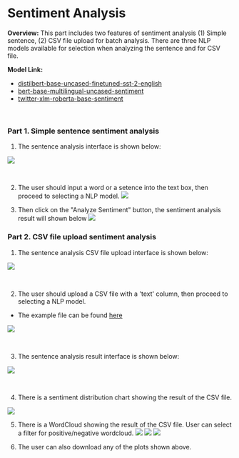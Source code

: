 # Sentiment Analysis

**Overview:** This part includes two features of sentiment analysis (1) Simple sentence, (2) CSV file upload for batch analysis. There are three NLP models available for selection when analyzing the sentence and for CSV file.

**Model Link:**
- <a href="https://huggingface.co/distilbert/distilbert-base-uncased-finetuned-sst-2-english">distilbert-base-uncased-finetuned-sst-2-english</a>
- <a href="https://huggingface.co/nlptown/bert-base-multilingual-uncased-sentiment">bert-base-multilingual-uncased-sentiment</a>
- <a href="https://huggingface.co/cardiffnlp/twitter-xlm-roberta-base-sentiment">twitter-xlm-roberta-base-sentiment</a>

<br>

### Part 1. Simple sentence sentiment analysis

1. The sentence analysis interface is shown below:

![](image/sentiment_analysis_sentence1.png)

<br>


2. The user should input a word or a setence into the text box, then proceed to selecting a NLP model.
![](image/sentiment_analysis_sentence2.png)

3. Then click on the "Analyze Sentiment" button, the sentiment analysis result will shown below
![](image/sentiment_analysis_sentence3.png)

### Part 2. CSV file upload sentiment analysis

1. The sentence analysis CSV file upload interface is shown below:
   
![](image/sentiment_analysis_csv1.png)

<br>

2. The user should upload a CSV file with a 'text' column, then proceed to selecting a NLP model.
* The example file can be found <a href="example.csv">here</a>
   
![](image/sentiment_analysis_csv2.png)

<br>

3. The sentence analysis result interface is shown below:

![](image/sentiment_analysis_csv3.png)

<br>

4. There is a sentiment distribution chart showing the result of the CSV file.

![](image/sentiment_analysis_csv4.png)

5. There is a WordCloud showing the result of the CSV file. User can select a filter for positive/negative wordcloud.
![](image/sentiment_analysis_csv5.png)
![](image/sentiment_analysis_csv6.png)
![](image/sentiment_analysis_csv7.png)

6. The user can also download any of the plots shown above.
